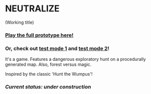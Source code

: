 # NEUTRALIZE
(Working title)

### [Play the full prototype here!](http://marycourtland.github.io/NeutralizeGame/game.html)

### Or, check out [test mode 1](http://marycourtland.github.io/NeutralizeGame/game.html?mode=test) and [test mode 2](http://marycourtland.github.io/NeutralizeGame/prototype.html?view=topdown)!

It's a game. Features a dangerous exploratory hunt on a procedurally generated map. Also, forest versus magic.

Inspired by the classic 'Hunt the Wumpus'!

### _Current status: under construction_
